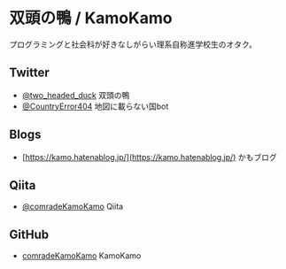 # 双頭の鴨 / KamoKamo
プログラミングと社会科が好きなしがらい理系自称進学校生のオタク。  
## Twitter
- [@two_headed_duck](https://twitter.com/two_headed_duck) 双頭の鴨
- [@CountryError404](https://twitter.com/countryerror404) 地図に載らない国bot
  
## Blogs
- [https://kamo.hatenablog.jp/](https://kamo.hatenablog.jp/) かもブログ
  
## Qiita
- [@comradeKamoKamo](https://qiita.com/comradeKamoKamo) Qiita
  
## GitHub
- [comradeKamoKamo](https://github.com/comradeKamoKamo/) KamoKamo
